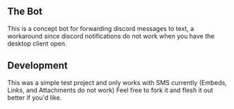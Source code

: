 ## The Bot

This is a concept bot for forwarding discord messages to text,
a workaround since discord notifications do not work when you have the desktop client open.

## Development

This was a simple test project and only works with SMS currently (Embeds, Links, and Attachments do not work)
Feel free to fork it and flesh it out better if you'd like.
